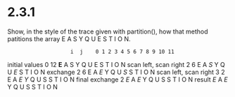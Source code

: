 # 2.3.1

Show, in the style of the trace given with partition(), how that method
patitions the array E A S Y Q U E S T I O N.

                        i  j    0 1 2 3 4 5 6 7 8 9 10 11
initial values          0  12   **E** A S Y Q U E S T I O  N
scan left, scan right   2  6    E A *S* Y Q U *E* S T I O  N
exchange                2  6    E A *E* Y Q U *S* S T I O  N
scan left, scan right   3  2    E A *E* *Y* Q U S S T I O  N
final exchange             2    *E* A *E* Y Q U S S T I O  N
result                          *E* A *E* Y Q U S S T I O  N
